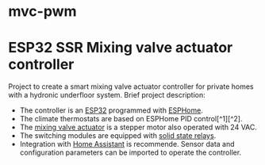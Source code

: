 # mvc-pwm
<!-- [![GitHub release (latest by date)](https://img.shields.io/github/v/release/jnasholm/mvc-pwm)](https://github.com/jnasholm/mvc-pwm/releases) -->
<!-- ![GitHub last commit](https://img.shields.io/github/last-commit/jnasholm/mvc-pwm) -->

# ESP32 SSR Mixing valve actuator controller

Project to create a smart mixing valve actuator controller for private homes with a hydronic underfloor system. Brief project description:

- The controller is an [ESP32](https://www.olimex.com/Products/IoT/ESP32/ESP32-DevKit-LiPo/open-source-hardware) programmed with [ESPHome](https://esphome.io/).
- The climate thermostats are based on ESPHome PID control[^1][^2].
- The [mixing valve actuator](https://esbe.eu/group/products/rotary-actuators/ara600-3-point) is a stepper motor also operated with 24 VAC.
- The switching modules are equipped with [solid state relays](https://www.velleman.eu/products/view/?id=461412).
- Integration with [Home Assistant](https://www.home-assistant.io/) is recommende. Sensor data and configuration parameters can be imported to operate the controller.

